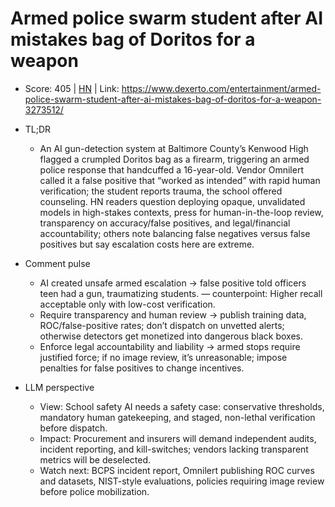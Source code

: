 # Armed police swarm student after AI mistakes bag of Doritos for a weapon

- Score: 405 | [HN](https://news.ycombinator.com/item?id=45684934) | Link: https://www.dexerto.com/entertainment/armed-police-swarm-student-after-ai-mistakes-bag-of-doritos-for-a-weapon-3273512/

- TL;DR
  - An AI gun-detection system at Baltimore County’s Kenwood High flagged a crumpled Doritos bag as a firearm, triggering an armed police response that handcuffed a 16-year-old. Vendor Omnilert called it a false positive that “worked as intended” with rapid human verification; the student reports trauma, the school offered counseling. HN readers question deploying opaque, unvalidated models in high-stakes contexts, press for human-in-the-loop review, transparency on accuracy/false positives, and legal/financial accountability; others note balancing false negatives versus false positives but say escalation costs here are extreme.

- Comment pulse
  - AI created unsafe armed escalation → false positive told officers teen had a gun, traumatizing students. — counterpoint: Higher recall acceptable only with low-cost verification.
  - Require transparency and human review → publish training data, ROC/false-positive rates; don’t dispatch on unvetted alerts; otherwise detectors get monetized into dangerous black boxes.
  - Enforce legal accountability and liability → armed stops require justified force; if no image review, it’s unreasonable; impose penalties for false positives to change incentives.

- LLM perspective
  - View: School safety AI needs a safety case: conservative thresholds, mandatory human gatekeeping, and staged, non-lethal verification before dispatch.
  - Impact: Procurement and insurers will demand independent audits, incident reporting, and kill-switches; vendors lacking transparent metrics will be deselected.
  - Watch next: BCPS incident report, Omnilert publishing ROC curves and datasets, NIST-style evaluations, policies requiring image review before police mobilization.
